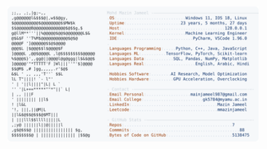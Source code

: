 <picture>
  <source srcset="https://raw.githubusercontent.com/mmazinjameel/mmazinjameel/main/dark_mode.svg?v=1746209635" media="(prefers-color-scheme: dark)">
  <img src="https://raw.githubusercontent.com/mmazinjameel/mmazinjameel/main/light_mode.svg?v=1746209635">
</picture>
